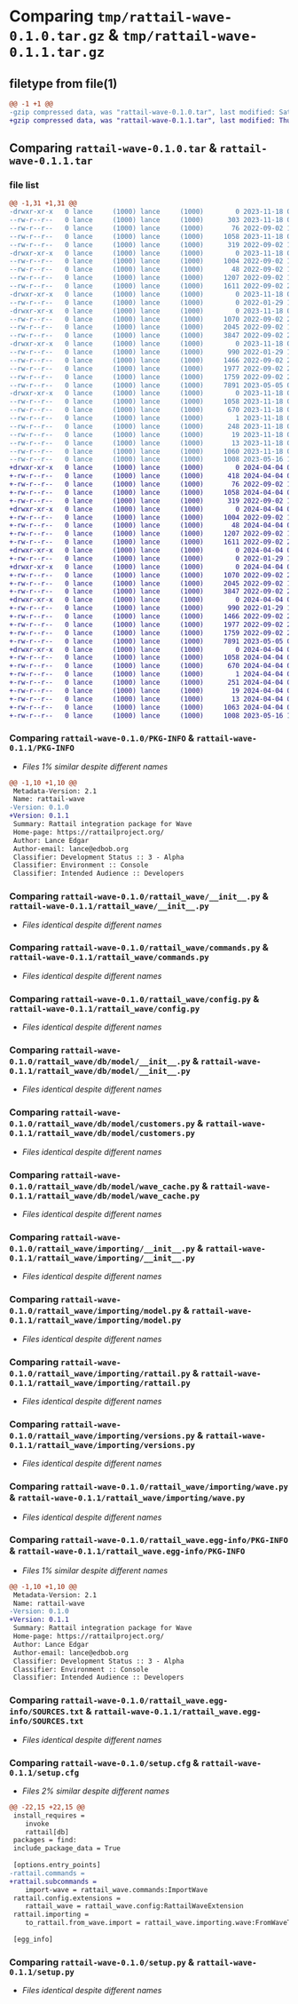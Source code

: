 # Comparing `tmp/rattail-wave-0.1.0.tar.gz` & `tmp/rattail-wave-0.1.1.tar.gz`

## filetype from file(1)

```diff
@@ -1 +1 @@
-gzip compressed data, was "rattail-wave-0.1.0.tar", last modified: Sat Nov 18 02:19:56 2023, max compression
+gzip compressed data, was "rattail-wave-0.1.1.tar", last modified: Thu Apr  4 01:45:23 2024, max compression
```

## Comparing `rattail-wave-0.1.0.tar` & `rattail-wave-0.1.1.tar`

### file list

```diff
@@ -1,31 +1,31 @@
-drwxr-xr-x   0 lance     (1000) lance     (1000)        0 2023-11-18 02:19:56.872633 rattail-wave-0.1.0/
--rw-r--r--   0 lance     (1000) lance     (1000)      303 2023-11-18 02:19:13.000000 rattail-wave-0.1.0/CHANGELOG.md
--rw-r--r--   0 lance     (1000) lance     (1000)       76 2022-09-02 18:18:12.000000 rattail-wave-0.1.0/MANIFEST.in
--rw-r--r--   0 lance     (1000) lance     (1000)     1058 2023-11-18 02:19:56.872633 rattail-wave-0.1.0/PKG-INFO
--rw-r--r--   0 lance     (1000) lance     (1000)      319 2022-09-02 18:18:38.000000 rattail-wave-0.1.0/README.rst
-drwxr-xr-x   0 lance     (1000) lance     (1000)        0 2023-11-18 02:19:56.868633 rattail-wave-0.1.0/rattail_wave/
--rw-r--r--   0 lance     (1000) lance     (1000)     1004 2022-09-02 18:29:51.000000 rattail-wave-0.1.0/rattail_wave/__init__.py
--rw-r--r--   0 lance     (1000) lance     (1000)       48 2022-09-02 18:29:56.000000 rattail-wave-0.1.0/rattail_wave/_version.py
--rw-r--r--   0 lance     (1000) lance     (1000)     1207 2022-09-02 18:21:10.000000 rattail-wave-0.1.0/rattail_wave/commands.py
--rw-r--r--   0 lance     (1000) lance     (1000)     1611 2022-09-02 22:12:00.000000 rattail-wave-0.1.0/rattail_wave/config.py
-drwxr-xr-x   0 lance     (1000) lance     (1000)        0 2023-11-18 02:19:56.868633 rattail-wave-0.1.0/rattail_wave/db/
--rw-r--r--   0 lance     (1000) lance     (1000)        0 2022-01-29 17:43:32.000000 rattail-wave-0.1.0/rattail_wave/db/__init__.py
-drwxr-xr-x   0 lance     (1000) lance     (1000)        0 2023-11-18 02:19:56.868633 rattail-wave-0.1.0/rattail_wave/db/model/
--rw-r--r--   0 lance     (1000) lance     (1000)     1070 2022-09-02 20:36:51.000000 rattail-wave-0.1.0/rattail_wave/db/model/__init__.py
--rw-r--r--   0 lance     (1000) lance     (1000)     2045 2022-09-02 19:32:16.000000 rattail-wave-0.1.0/rattail_wave/db/model/customers.py
--rw-r--r--   0 lance     (1000) lance     (1000)     3847 2022-09-02 21:03:00.000000 rattail-wave-0.1.0/rattail_wave/db/model/wave_cache.py
-drwxr-xr-x   0 lance     (1000) lance     (1000)        0 2023-11-18 02:19:56.868633 rattail-wave-0.1.0/rattail_wave/importing/
--rw-r--r--   0 lance     (1000) lance     (1000)      990 2022-01-29 19:45:18.000000 rattail-wave-0.1.0/rattail_wave/importing/__init__.py
--rw-r--r--   0 lance     (1000) lance     (1000)     1466 2022-09-02 22:03:21.000000 rattail-wave-0.1.0/rattail_wave/importing/model.py
--rw-r--r--   0 lance     (1000) lance     (1000)     1977 2022-09-02 22:03:49.000000 rattail-wave-0.1.0/rattail_wave/importing/rattail.py
--rw-r--r--   0 lance     (1000) lance     (1000)     1759 2022-09-02 21:40:50.000000 rattail-wave-0.1.0/rattail_wave/importing/versions.py
--rw-r--r--   0 lance     (1000) lance     (1000)     7891 2023-05-05 06:59:55.000000 rattail-wave-0.1.0/rattail_wave/importing/wave.py
-drwxr-xr-x   0 lance     (1000) lance     (1000)        0 2023-11-18 02:19:56.868633 rattail-wave-0.1.0/rattail_wave.egg-info/
--rw-r--r--   0 lance     (1000) lance     (1000)     1058 2023-11-18 02:19:56.000000 rattail-wave-0.1.0/rattail_wave.egg-info/PKG-INFO
--rw-r--r--   0 lance     (1000) lance     (1000)      670 2023-11-18 02:19:56.000000 rattail-wave-0.1.0/rattail_wave.egg-info/SOURCES.txt
--rw-r--r--   0 lance     (1000) lance     (1000)        1 2023-11-18 02:19:56.000000 rattail-wave-0.1.0/rattail_wave.egg-info/dependency_links.txt
--rw-r--r--   0 lance     (1000) lance     (1000)      248 2023-11-18 02:19:56.000000 rattail-wave-0.1.0/rattail_wave.egg-info/entry_points.txt
--rw-r--r--   0 lance     (1000) lance     (1000)       19 2023-11-18 02:19:56.000000 rattail-wave-0.1.0/rattail_wave.egg-info/requires.txt
--rw-r--r--   0 lance     (1000) lance     (1000)       13 2023-11-18 02:19:56.000000 rattail-wave-0.1.0/rattail_wave.egg-info/top_level.txt
--rw-r--r--   0 lance     (1000) lance     (1000)     1060 2023-11-18 02:19:56.872633 rattail-wave-0.1.0/setup.cfg
--rw-r--r--   0 lance     (1000) lance     (1000)     1008 2023-05-16 18:04:12.000000 rattail-wave-0.1.0/setup.py
+drwxr-xr-x   0 lance     (1000) lance     (1000)        0 2024-04-04 01:45:23.269626 rattail-wave-0.1.1/
+-rw-r--r--   0 lance     (1000) lance     (1000)      418 2024-04-04 01:44:49.000000 rattail-wave-0.1.1/CHANGELOG.md
+-rw-r--r--   0 lance     (1000) lance     (1000)       76 2022-09-02 18:18:12.000000 rattail-wave-0.1.1/MANIFEST.in
+-rw-r--r--   0 lance     (1000) lance     (1000)     1058 2024-04-04 01:45:23.269626 rattail-wave-0.1.1/PKG-INFO
+-rw-r--r--   0 lance     (1000) lance     (1000)      319 2022-09-02 18:18:38.000000 rattail-wave-0.1.1/README.rst
+drwxr-xr-x   0 lance     (1000) lance     (1000)        0 2024-04-04 01:45:23.269626 rattail-wave-0.1.1/rattail_wave/
+-rw-r--r--   0 lance     (1000) lance     (1000)     1004 2022-09-02 18:29:51.000000 rattail-wave-0.1.1/rattail_wave/__init__.py
+-rw-r--r--   0 lance     (1000) lance     (1000)       48 2024-04-04 01:44:54.000000 rattail-wave-0.1.1/rattail_wave/_version.py
+-rw-r--r--   0 lance     (1000) lance     (1000)     1207 2022-09-02 18:21:10.000000 rattail-wave-0.1.1/rattail_wave/commands.py
+-rw-r--r--   0 lance     (1000) lance     (1000)     1611 2022-09-02 22:12:00.000000 rattail-wave-0.1.1/rattail_wave/config.py
+drwxr-xr-x   0 lance     (1000) lance     (1000)        0 2024-04-04 01:45:23.269626 rattail-wave-0.1.1/rattail_wave/db/
+-rw-r--r--   0 lance     (1000) lance     (1000)        0 2022-01-29 17:43:32.000000 rattail-wave-0.1.1/rattail_wave/db/__init__.py
+drwxr-xr-x   0 lance     (1000) lance     (1000)        0 2024-04-04 01:45:23.269626 rattail-wave-0.1.1/rattail_wave/db/model/
+-rw-r--r--   0 lance     (1000) lance     (1000)     1070 2022-09-02 20:36:51.000000 rattail-wave-0.1.1/rattail_wave/db/model/__init__.py
+-rw-r--r--   0 lance     (1000) lance     (1000)     2045 2022-09-02 19:32:16.000000 rattail-wave-0.1.1/rattail_wave/db/model/customers.py
+-rw-r--r--   0 lance     (1000) lance     (1000)     3847 2022-09-02 21:03:00.000000 rattail-wave-0.1.1/rattail_wave/db/model/wave_cache.py
+drwxr-xr-x   0 lance     (1000) lance     (1000)        0 2024-04-04 01:45:23.269626 rattail-wave-0.1.1/rattail_wave/importing/
+-rw-r--r--   0 lance     (1000) lance     (1000)      990 2022-01-29 19:45:18.000000 rattail-wave-0.1.1/rattail_wave/importing/__init__.py
+-rw-r--r--   0 lance     (1000) lance     (1000)     1466 2022-09-02 22:03:21.000000 rattail-wave-0.1.1/rattail_wave/importing/model.py
+-rw-r--r--   0 lance     (1000) lance     (1000)     1977 2022-09-02 22:03:49.000000 rattail-wave-0.1.1/rattail_wave/importing/rattail.py
+-rw-r--r--   0 lance     (1000) lance     (1000)     1759 2022-09-02 21:40:50.000000 rattail-wave-0.1.1/rattail_wave/importing/versions.py
+-rw-r--r--   0 lance     (1000) lance     (1000)     7891 2023-05-05 06:59:55.000000 rattail-wave-0.1.1/rattail_wave/importing/wave.py
+drwxr-xr-x   0 lance     (1000) lance     (1000)        0 2024-04-04 01:45:23.269626 rattail-wave-0.1.1/rattail_wave.egg-info/
+-rw-r--r--   0 lance     (1000) lance     (1000)     1058 2024-04-04 01:45:23.000000 rattail-wave-0.1.1/rattail_wave.egg-info/PKG-INFO
+-rw-r--r--   0 lance     (1000) lance     (1000)      670 2024-04-04 01:45:23.000000 rattail-wave-0.1.1/rattail_wave.egg-info/SOURCES.txt
+-rw-r--r--   0 lance     (1000) lance     (1000)        1 2024-04-04 01:45:23.000000 rattail-wave-0.1.1/rattail_wave.egg-info/dependency_links.txt
+-rw-r--r--   0 lance     (1000) lance     (1000)      251 2024-04-04 01:45:23.000000 rattail-wave-0.1.1/rattail_wave.egg-info/entry_points.txt
+-rw-r--r--   0 lance     (1000) lance     (1000)       19 2024-04-04 01:45:23.000000 rattail-wave-0.1.1/rattail_wave.egg-info/requires.txt
+-rw-r--r--   0 lance     (1000) lance     (1000)       13 2024-04-04 01:45:23.000000 rattail-wave-0.1.1/rattail_wave.egg-info/top_level.txt
+-rw-r--r--   0 lance     (1000) lance     (1000)     1063 2024-04-04 01:45:23.269626 rattail-wave-0.1.1/setup.cfg
+-rw-r--r--   0 lance     (1000) lance     (1000)     1008 2023-05-16 18:04:12.000000 rattail-wave-0.1.1/setup.py
```

### Comparing `rattail-wave-0.1.0/PKG-INFO` & `rattail-wave-0.1.1/PKG-INFO`

 * *Files 1% similar despite different names*

```diff
@@ -1,10 +1,10 @@
 Metadata-Version: 2.1
 Name: rattail-wave
-Version: 0.1.0
+Version: 0.1.1
 Summary: Rattail integration package for Wave
 Home-page: https://rattailproject.org/
 Author: Lance Edgar
 Author-email: lance@edbob.org
 Classifier: Development Status :: 3 - Alpha
 Classifier: Environment :: Console
 Classifier: Intended Audience :: Developers
```

### Comparing `rattail-wave-0.1.0/rattail_wave/__init__.py` & `rattail-wave-0.1.1/rattail_wave/__init__.py`

 * *Files identical despite different names*

### Comparing `rattail-wave-0.1.0/rattail_wave/commands.py` & `rattail-wave-0.1.1/rattail_wave/commands.py`

 * *Files identical despite different names*

### Comparing `rattail-wave-0.1.0/rattail_wave/config.py` & `rattail-wave-0.1.1/rattail_wave/config.py`

 * *Files identical despite different names*

### Comparing `rattail-wave-0.1.0/rattail_wave/db/model/__init__.py` & `rattail-wave-0.1.1/rattail_wave/db/model/__init__.py`

 * *Files identical despite different names*

### Comparing `rattail-wave-0.1.0/rattail_wave/db/model/customers.py` & `rattail-wave-0.1.1/rattail_wave/db/model/customers.py`

 * *Files identical despite different names*

### Comparing `rattail-wave-0.1.0/rattail_wave/db/model/wave_cache.py` & `rattail-wave-0.1.1/rattail_wave/db/model/wave_cache.py`

 * *Files identical despite different names*

### Comparing `rattail-wave-0.1.0/rattail_wave/importing/__init__.py` & `rattail-wave-0.1.1/rattail_wave/importing/__init__.py`

 * *Files identical despite different names*

### Comparing `rattail-wave-0.1.0/rattail_wave/importing/model.py` & `rattail-wave-0.1.1/rattail_wave/importing/model.py`

 * *Files identical despite different names*

### Comparing `rattail-wave-0.1.0/rattail_wave/importing/rattail.py` & `rattail-wave-0.1.1/rattail_wave/importing/rattail.py`

 * *Files identical despite different names*

### Comparing `rattail-wave-0.1.0/rattail_wave/importing/versions.py` & `rattail-wave-0.1.1/rattail_wave/importing/versions.py`

 * *Files identical despite different names*

### Comparing `rattail-wave-0.1.0/rattail_wave/importing/wave.py` & `rattail-wave-0.1.1/rattail_wave/importing/wave.py`

 * *Files identical despite different names*

### Comparing `rattail-wave-0.1.0/rattail_wave.egg-info/PKG-INFO` & `rattail-wave-0.1.1/rattail_wave.egg-info/PKG-INFO`

 * *Files 1% similar despite different names*

```diff
@@ -1,10 +1,10 @@
 Metadata-Version: 2.1
 Name: rattail-wave
-Version: 0.1.0
+Version: 0.1.1
 Summary: Rattail integration package for Wave
 Home-page: https://rattailproject.org/
 Author: Lance Edgar
 Author-email: lance@edbob.org
 Classifier: Development Status :: 3 - Alpha
 Classifier: Environment :: Console
 Classifier: Intended Audience :: Developers
```

### Comparing `rattail-wave-0.1.0/rattail_wave.egg-info/SOURCES.txt` & `rattail-wave-0.1.1/rattail_wave.egg-info/SOURCES.txt`

 * *Files identical despite different names*

### Comparing `rattail-wave-0.1.0/setup.cfg` & `rattail-wave-0.1.1/setup.cfg`

 * *Files 2% similar despite different names*

```diff
@@ -22,15 +22,15 @@
 install_requires = 
 	invoke
 	rattail[db]
 packages = find:
 include_package_data = True
 
 [options.entry_points]
-rattail.commands = 
+rattail.subcommands = 
 	import-wave = rattail_wave.commands:ImportWave
 rattail.config.extensions = 
 	rattail_wave = rattail_wave.config:RattailWaveExtension
 rattail.importing = 
 	to_rattail.from_wave.import = rattail_wave.importing.wave:FromWaveToRattail
 
 [egg_info]
```

### Comparing `rattail-wave-0.1.0/setup.py` & `rattail-wave-0.1.1/setup.py`

 * *Files identical despite different names*

